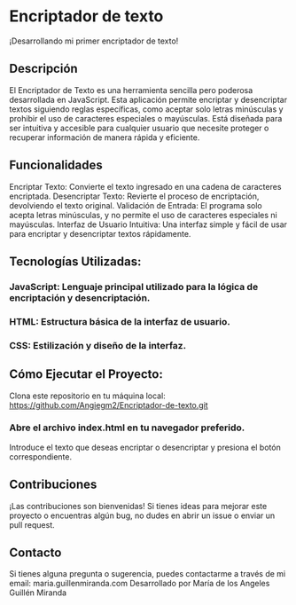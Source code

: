 # Encriptador de texto
¡Desarrollando mi primer encriptador de texto!

## Descripción

El Encriptador de Texto es una herramienta sencilla pero poderosa desarrollada en JavaScript. Esta aplicación permite encriptar y desencriptar textos siguiendo reglas específicas, como aceptar solo letras minúsculas y prohibir el uso de caracteres especiales o mayúsculas. Está diseñada para ser intuitiva y accesible para cualquier usuario que necesite proteger o recuperar información de manera rápida y eficiente.

## Funcionalidades
Encriptar Texto: Convierte el texto ingresado en una cadena de caracteres encriptada.
Desencriptar Texto: Revierte el proceso de encriptación, devolviendo el texto original.
Validación de Entrada: El programa solo acepta letras minúsculas, y no permite el uso de caracteres especiales ni mayúsculas.
Interfaz de Usuario Intuitiva: Una interfaz simple y fácil de usar para encriptar y desencriptar textos rápidamente.

## Tecnologías Utilizadas:

### JavaScript: Lenguaje principal utilizado para la lógica de encriptación y desencriptación.
### HTML: Estructura básica de la interfaz de usuario.
### CSS: Estilización y diseño de la interfaz.

## Cómo Ejecutar el Proyecto:
Clona este repositorio en tu máquina local:
https://github.com/Angiegm2/Encriptador-de-texto.git
### Abre el archivo index.html en tu navegador preferido.
Introduce el texto que deseas encriptar o desencriptar y presiona el botón correspondiente.

## Contribuciones
¡Las contribuciones son bienvenidas! Si tienes ideas para mejorar este proyecto o encuentras algún bug, no dudes en abrir un issue o enviar un pull request.

## Contacto
Si tienes alguna pregunta o sugerencia, puedes contactarme a través de mi email: maria.guillenmiranda.com
Desarrollado por María de los Angeles Guillén Miranda


